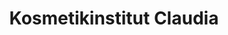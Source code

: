 ---
title: "Kosmetikinstitut Claudia"
url: /brandenburg-an-der-havel/kosmetikinstitut-claudia/
shop: Kosmetik
---